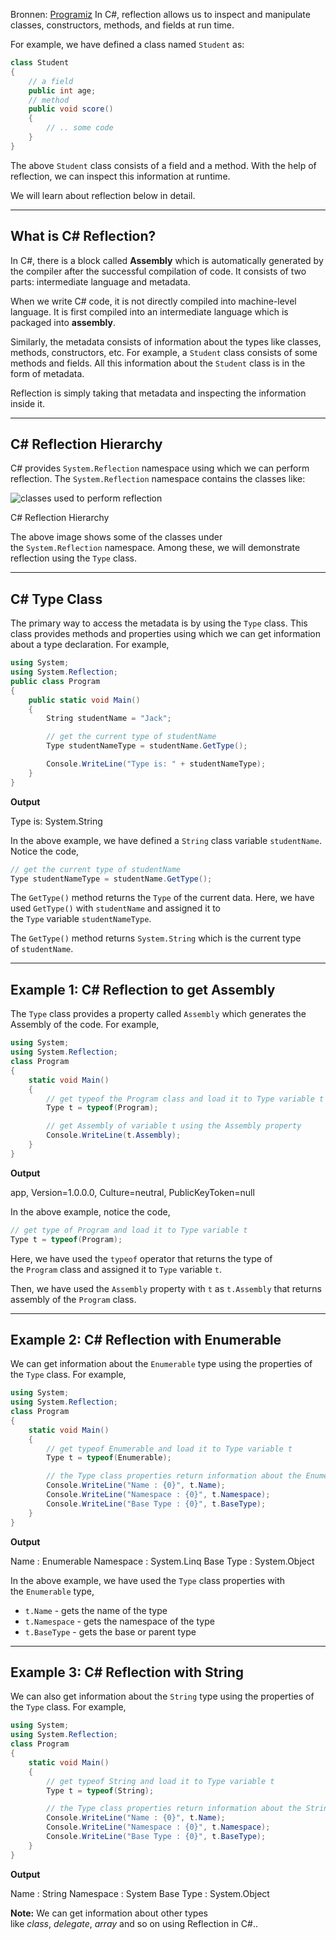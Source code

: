 Bronnen: [Programiz](https://www.programiz.com/csharp-programming/reflection)
In C#, reflection allows us to inspect and manipulate classes, constructors, methods, and fields at run time.

For example, we have defined a class named `Student` as:

```csharp
class Student
{
    // a field 
    public int age;
    // method 
    public void score()
    {
        // .. some code
    }
}
```

The above `Student` class consists of a field and a method. With the help of reflection, we can inspect this information at runtime.

We will learn about reflection below in detail.

---

## What is C# Reflection?

In C#, there is a block called **Assembly** which is automatically generated by the compiler after the successful compilation of code. It consists of two parts: intermediate language and metadata.

When we write C# code, it is not directly compiled into machine-level language. It is first compiled into an intermediate language which is packaged into **assembly**.

Similarly, the metadata consists of information about the types like classes, methods, constructors, etc. For example, a `Student` class consists of some methods and fields. All this information about the `Student` class is in the form of metadata.

Reflection is simply taking that metadata and inspecting the information inside it.

---

## C# Reflection Hierarchy

C# provides `System.Reflection` namespace using which we can perform reflection. The `System.Reflection` namespace contains the classes like:

![classes used to perform reflection](https://www.programiz.com/sites/tutorial2program/files/csharp-reflection-hierarchy.png "reflection hierarchy in C#")

C# Reflection Hierarchy

The above image shows some of the classes under the `System.Reflection` namespace. Among these, we will demonstrate reflection using the `Type` class.

---

## C# Type Class

The primary way to access the metadata is by using the `Type` class. This class provides methods and properties using which we can get information about a type declaration. For example,

```csharp
using System;
using System.Reflection;
public class Program
{
    public static void Main()
    {
        String studentName = "Jack";

        // get the current type of studentName
        Type studentNameType = studentName.GetType();

        Console.WriteLine("Type is: " + studentNameType);
    }
}
```

**Output**

Type is: System.String

In the above example, we have defined a `String` class variable `studentName`. Notice the code,

```csharp
// get the current type of studentName
Type studentNameType = studentName.GetType();
```

The `GetType()` method returns the `Type` of the current data. Here, we have used `GetType()` with `studentName` and assigned it to the `Type` variable `studentNameType`.

The `GetType()` method returns `System.String` which is the current type of `studentName`.

---

## Example 1: C# Reflection to get Assembly

The `Type` class provides a property called `Assembly` which generates the Assembly of the code. For example,

```csharp
using System;
using System.Reflection;
class Program
{
    static void Main()
    {
        // get typeof the Program class and load it to Type variable t     
        Type t = typeof(Program);

        // get Assembly of variable t using the Assembly property
        Console.WriteLine(t.Assembly);
    }
}
```

**Output**

app, Version=1.0.0.0, Culture=neutral, PublicKeyToken=null

In the above example, notice the code,

```csharp
// get type of Program and load it to Type variable t     
Type t = typeof(Program);
```

Here, we have used the `typeof` operator that returns the type of the `Program` class and assigned it to `Type` variable `t`.

Then, we have used the `Assembly` property with `t` as `t.Assembly` that returns assembly of the `Program` class.

---

## Example 2: C# Reflection with Enumerable

We can get information about the `Enumerable` type using the properties of the `Type` class. For example,

```csharp
using System;
using System.Reflection;
class Program
{
    static void Main()
    {
        // get typeof Enumerable and load it to Type variable t     
        Type t = typeof(Enumerable);

        // the Type class properties return information about the Enumerable Type 
        Console.WriteLine("Name : {0}", t.Name);
        Console.WriteLine("Namespace : {0}", t.Namespace);
        Console.WriteLine("Base Type : {0}", t.BaseType);
    }
}
```

**Output**

Name : Enumerable
Namespace : System.Linq
Base Type : System.Object

In the above example, we have used the `Type` class properties with the `Enumerable` type,

- `t.Name` - gets the name of the type
- `t.Namespace` - gets the namespace of the type
- `t.BaseType` - gets the base or parent type

---

## Example 3: C# Reflection with String

We can also get information about the `String` type using the properties of the `Type` class. For example,

```csharp
using System;
using System.Reflection;
class Program
{
    static void Main()
    {
        // get typeof String and load it to Type variable t     
        Type t = typeof(String);

        // the Type class properties return information about the String Type 
        Console.WriteLine("Name : {0}", t.Name);
        Console.WriteLine("Namespace : {0}", t.Namespace);
        Console.WriteLine("Base Type : {0}", t.BaseType);
    }
}
```

**Output**

Name : String
Namespace : System
Base Type : System.Object

**Note:** We can get information about other types like _class_, _delegate_, _array_ and so on using Reflection in C#..